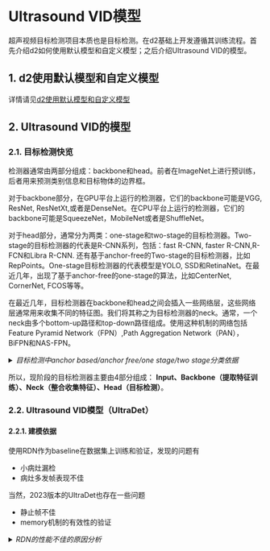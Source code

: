 # Ultrasound VID模型

超声视频目标检测项目本质也是目标检测。在d2基础上开发遵循其训练流程。首先介绍d2如何使用默认模型和自定义模型；之后介绍Ultrasound VID的模型。

## 1. d2使用默认模型和自定义模型

详情请见[d2使用默认模型和自定义模型](d2_model.md)

## 2. Ultrasound VID的模型

### 2.1. 目标检测快览

检测器通常由两部分组成：backbone和head。前者在ImageNet上进行预训练，后者用来预测类别信息和目标物体的边界框。

对于backbone部分，在GPU平台上运行的检测器，它们的backbone可能是VGG, ResNet, ResNetXt,或者是DenseNet。在CPU平台上运行的检测器，它们的backbone可能是SqueezeNet，MobileNet或者是ShuffleNet。

对于head部分，通常分为两类：one-stage和two-stage的目标检测器。Two-stage的目标检测器的代表是R-CNN系列，包括：fast R-CNN, faster R-CNN,R-FCN和Libra R-CNN. 还有基于anchor-free的Two-stage的目标检测器，比如RepPoints。One-stage目标检测器的代表模型是YOLO, SSD和RetinaNet。在最近几年，出现了基于anchor-free的one-stage的算法，比如CenterNet, CornerNet, FCOS等等。

在最近几年，目标检测器在backbone和head之间会插入一些网络层，这些网络层通常用来收集不同的特征图。我们将其称之为目标检测器的neck。通常，一个neck由多个bottom-up路径和top-down路径组成。使用这种机制的网络包括Feature Pyramid Network（FPN）,Path Aggregation Network（PAN），BiFPN和NAS-FPN。

<details><summary><em>目标检测中anchor based/anchor free/one stage/two stage分类依据</em></summary>

<br>

![](file/object_detection_family.png)

**Two-stage**
*R-CNN，SPPNet，Fast R-CNN，Faster R-CNN，R-FCN，FPN，Mask R-CNN等*

two-stage检测器包括两个步骤：

- 第一步，使用RPN生成anchor并对anchor做筛选，过滤掉很多的负样本proposals，生成**稀疏**的proposals；
- 第二步，进行分类和回归，对选择的proposals，使用roi pooling等操作，进一步的精细化，因此得到的框更加精准。（比如，一个anchor有可能只覆盖了一个目标的50%，但却作为完全的正样本，因此其预测肯定是有误差的。）


**One-stage**
*OverFeat，YOLO，YOLOv2，YOLOv3，SSD，DSSD，DSOD，RetinaNet等*

One-stage检测器步骤：
在指定特征图上，对每个位置，使用不同scale、不同长宽比**密集采样**生成anchor（没有对这些anchor进行筛选），直接进行分类和回归。主要优点是计算效率高，但是，检测精度通常落后于Two-stage方法。

【注意】：yolo没有anchor，使用单个神经网络直接预测object的类别和位置。

**【One-stage精度低】**：
原因：
主要原因是类别不均衡问题（**因为没有对负类的anchor进行删除**）。
解决方案：
为了改善类别不均衡问题，RetinaNet提出了**Focalloss**重建标准交叉熵损失，降低easy sample的权重，增加hard sample的权重。

**【One-stage对小物体检测不好（没有Two-stage好）】**：
原因：
如果所有的anchor都没有覆盖到这个目标，那么这个目标就会漏检。如果一个比较大的anchor覆盖了这个目标，那么较大的感受野会弱化目标的真实特征，得分也不会高。two-stage算法中的roi pooling会对目标做**resize**, 小目标的特征被放大，其特征轮廓也更为清晰，因此检测也更为准确。
解决方案：

最直接的提升就是增大input size（但是不能一味的增大，因为会让后面的特征量增大，时间增多，失去One-stage的速度优势）
借鉴FPN，把深层特征通过反卷积，然后通过skip pooling来结合底层的特征层。（结合的方式上有： concat, pixel-wise sum/ add等）（这样做的好处是，只用SSD的话虽然用了底层特征图，但是底层语义特征比较弱，处理小物体时效果表现的不好）
空洞卷积增加感受野（TridentNet）
attention机制（One-stage中目前用的好像比较少）
Two-Stage和One-Stage方法的结合
RON，RefineDet等

RefineDet（CVPR2018） https://blog.csdn.net/u014380165/article/details/79502308
RefineDet是one-stage和two-stage的结合，FPN和SSD的结合。 由三个模块构成：

anchor refinement module (ARM) ——类似于RPN，用来生成anchors并过滤
transfer connection block (TCB)——类似于FPN，做特征转换，将ARM的输出转换成ODM的输入，
object detection module (ODM)——类似于SSD，融合不同层特征，做multi class classification和regression。
One-stage和Two-stage的比较
【个人理解】two-stage的好处在于第一步是将anchor生成出来，经过了筛选，第二步是使用roi pooling之后再进一步的精细化，因此更加精准。

two-stage检测算法将检测问题划分为两个阶段，第一阶段产生候选区域（region proposals）（并筛选），然后对候选区域分类（一般还需要对位置精修）
one-stage检测算法，anchor产生后，直接用于后续的分类和回归。没有经过筛选。

**Anchor-Free**
DenseNet(百度2015)，CornerNet(ECCV2018)，ExtremeNet（CVPR2019）、FSAF（CVPR2019）、FCOS（CVPR2019）等

https://zhuanlan.zhihu.com/p/62103812
https://zhuanlan.zhihu.com/p/62372897

**Guided Anchoring**
Guided Anchoring可以说是anchor-free和anchor-based结合
对于anchor-based检测器而言，anchor的选取很重要，anchor需要能够尽可能多的覆盖所有的目标尺寸和宽高比，在检测的过程中，每个检测器只负责预测尺寸和宽高比与之相近的物体。
anchor是事先选择的。它们是恒定的，在训练期间不会改变。
（PS：每个边界框回归称为一个检测器）

现在有一种新的方式，就是让检测器自己学anchor——guided anchor
Guided Anchoring: 物体检测器也能自己学 Anchor https://zhuanlan.zhihu.com/p/55854246

</details>


所以，现阶段的目标检测器主要由4部分组成：
**Input、Backbone（提取特征训练）、Neck（整合收集特征）、Head（目标检测）**。


### 2.2. Ultrasound VID模型（UltraDet）

#### 2.2.1. 建模依据

使用RDN作为baseline在数据集上训练和验证，发现的问题有

- 小病灶漏检
- 病灶多发帧表现不佳

当然，2023版本的UltraDet也存在一些问题

- 静止帧不佳
- memory机制的有效性的验证


<details><summary><em>RDN的性能不佳的原因分析</em></summary>

<br>

#### 2.2.2. 固定 Candidates 灵活度太低

“漏检问题”是乳腺超声视频需要关注的重要问题。要提高模型对病灶的检出率， 首先就要有丰富而准确的 Candidates，如果在第一阶段模型的检出率就很低，第二阶段 不可能通过 Candidates 之间的信息结合找到被第一阶段漏掉的病灶。

主流的单帧检测器如 DETR、Sparse R-CNN固定初始化缺乏灵活性，需要多层 Heads 来不断调整 Candidates 以达到较精确的结果。Sparse R-CNN的 不同初始框几乎没有差别，几乎与图像的边缘重合。这是因为 Sparse R-CNN 学习到从 全图出发可以获得更多的信息来收缩初始框得到合理的标注框。这样就导致初始框几乎没有提供任何信息，加重了后续 attention 模块的负担。

如果能够通过一个一阶段的检测器先针对输入帧检测出对应的（但可能是较为粗 糙的）检测框，就能给后续的“微调”模块以较为灵活的先验知识。具体来说是针对每一帧检测得到的先验知识而对整个数据集标注框分布的先验知识，信息量增大很多。

#### 2.2.3. RPN 检测效果不足

RDN、MEGA等效果最好的自然视频检测模型采用了 Faster R-CNN 中的 RPN 模块。本文认为，采用类似 RPN 的 Candidates Extractor 无法较好找到应该关注的区域，导致病灶的激活程度不如边缘。虽然后续的 Classification Head 可以进行判断，但更好的特征图可以减轻其负担，以更好地区分低回声区域是否为病灶。

#### 2.2.4. 一对多匹配不利于下游任务

一对多匹配对一个标注框会产生多个预测框，并且这些预测框的置信度都很接近， 不利于下面的 Attention、Relation 之类的模块进行帧内、帧间信息的结合。第一阶段 的模型应该对一个标注框只给出一个预测框。若对一对多匹配模型进行非极大值抑制 （NMS）操作，则会影响模型端到端学习的连贯性，可能导致最合适的 Candidate 被抑制。

#### 2.2.5. 锚定框形状不够丰富

基于 anchor 的模型无法很好地拟合与 anchor 形状差距较大的病灶框。模型需要 提前设定 anchor 的宽-高比，且由于运算量的限制，往往无法设置很丰富的宽高比，由 表2.1得到数据中有约 5% 的病灶的宽-高比 ≤ 1 或 > 3。导致一些形状与 anchor 形状差 距较大的病灶无法被检出。Anchor 的大小也受到限制，若设置很多较小的 anchor 会引入较大的计算量。所以 anchor 的一般不能照顾到小病灶，导致小病灶漏检问题较为严重。

而类似 FCOS和 DeFCN这样 Anchor Free 的方法则没有这样的限制，每个特征图上的像素作为“预测者”可以自由地给出不同长宽比和不同大小的预测框。

#### 2.2.6. Relation Encoder 模块表达能力不足

超声视频具有“病灶的边缘较模糊”需要后续结合时间信息（即前后帧的病灶位 置）来尝试消除模糊；同时“肿块可能与其他正常的低回声结构和良性病变相似”，需 要结合空间信息（即其他类似病灶的区域与当前区域的关系）来更好地判断。

多发病灶的漏检很可能是 RDN 模型中单个 Relation 模块需要承担的任务太多导致 的。RDN 中一个 relation 模块既需要学习帧内的信息来判断是否为病灶，又需要学习帧间的信息来微调预测框。而 RDN 中为同一个模块负责，可能导致每个任务都无法学到最好。

</details>